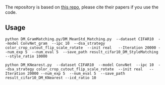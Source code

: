 The repository is based on [this repo](https://github.com/VICO-UoE/DatasetCondensation), please cite their papers if you use the code. 
## Usage

```
python DM_GramMatching.py/DM_MeanStd_Matching.py  --dataset CIFAR10  --model ConvNet_gram  --ipc 10  --dsa_strategy color_crop_cutout_flip_scale_rotate  --init real   --Iteration 20000 --num_exp 5  --num_eval 5  --save_path result_cifar10_DM_StyleMatching   --style_ratio 10000

python DM_KNearest.py  --dataset CIFAR10  --model ConvNet  --ipc 10  --dsa_strategy color_crop_cutout_flip_scale_rotate  --init real   --Iteration 20000 --num_exp 5  --num_eval 5  --save_path result_cifar10_DM_KNearest --icd_ratio 10

```









